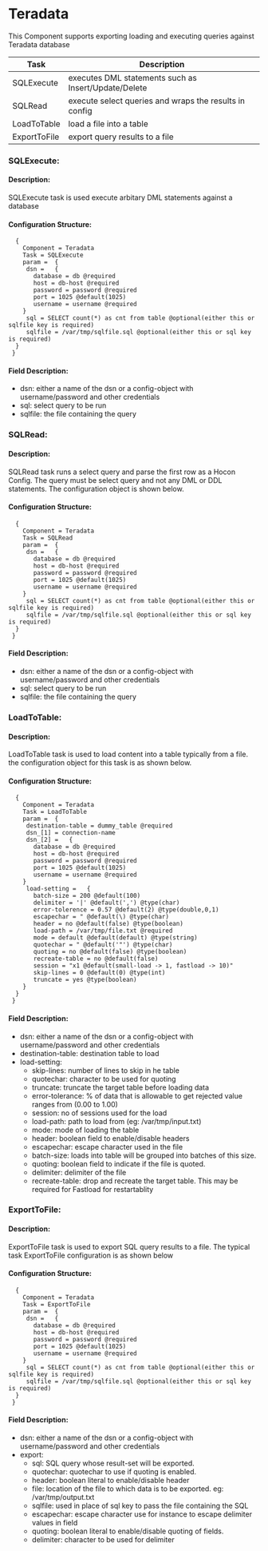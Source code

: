 
 
Teradata
========

This Component supports exporting loading and executing queries against Teradata database

| Task          | Description                                             |
|---------------|---------------------------------------------------------|
| SQLExecute    | executes DML statements such as Insert/Update/Delete    |
| SQLRead       | execute select queries and wraps the results in config  |
| LoadToTable   | load a file into a table                                |
| ExportToFile  | export query results to a file                          |

     

 
### SQLExecute:


#### Description:

 SQLExecute task is used execute arbitary DML statements against a database

#### Configuration Structure:


      {
        Component = Teradata
        Task = SQLExecute
        param =  {
         dsn =   {
           database = db @required
           host = db-host @required
           password = password @required
           port = 1025 @default(1025)
           username = username @required
        }
         sql = SELECT count(*) as cnt from table @optional(either this or sqlfile key is required)
         sqlfile = /var/tmp/sqlfile.sql @optional(either this or sql key is required)
      }
     }


#### Field Description:

 * dsn: either a name of the dsn or a config-object with username/password and other credentials
 * sql: select query to be run
 * sqlfile: the file containing the query

     




### SQLRead:


#### Description:

 
SQLRead task runs a select query and parse the first row as a Hocon Config.
The query must be select query and not any DML or DDL statements.
The configuration object is shown below.
    

#### Configuration Structure:


      {
        Component = Teradata
        Task = SQLRead
        param =  {
         dsn =   {
           database = db @required
           host = db-host @required
           password = password @required
           port = 1025 @default(1025)
           username = username @required
        }
         sql = SELECT count(*) as cnt from table @optional(either this or sqlfile key is required)
         sqlfile = /var/tmp/sqlfile.sql @optional(either this or sql key is required)
      }
     }


#### Field Description:

 * dsn: either a name of the dsn or a config-object with username/password and other credentials
 * sql: select query to be run
 * sqlfile: the file containing the query

     




### LoadToTable:


#### Description:

 
LoadToTable task is used to load content into a table typically from a file.
the configuration object for this task is as shown below.
    

#### Configuration Structure:


      {
        Component = Teradata
        Task = LoadToTable
        param =  {
         destination-table = dummy_table @required
         dsn_[1] = connection-name
         dsn_[2] =   {
           database = db @required
           host = db-host @required
           password = password @required
           port = 1025 @default(1025)
           username = username @required
        }
         load-setting =   {
           batch-size = 200 @default(100)
           delimiter = '|' @default(',') @type(char)
           error-tolerence = 0.57 @default(2) @type(double,0,1)
           escapechar = " @default(\) @type(char)
           header = no @default(false) @type(boolean)
           load-path = /var/tmp/file.txt @required
           mode = default @default(default) @type(string)
           quotechar = " @default('"') @type(char)
           quoting = no @default(false) @type(boolean)
           recreate-table = no @default(false)
           session = "x1 @default(small-load -> 1, fastload -> 10)"
           skip-lines = 0 @default(0) @type(int)
           truncate = yes @type(boolean)
        }
      }
     }


#### Field Description:

 * dsn: either a name of the dsn or a config-object with username/password and other credentials
 * destination-table: destination table to load
 * load-setting:
    * skip-lines: number of lines to skip in he table
    * quotechar: character to be used for quoting
    * truncate: truncate the target table before loading data
    * error-tolerance: % of data that is allowable to get rejected value ranges from (0.00 to 1.00)
    * session: no of sessions used for the load
    * load-path: path to load from (eg: /var/tmp/input.txt)
    * mode: mode of loading the table
    * header: boolean field to enable/disable headers
    * escapechar: escape character used in the file
    * batch-size: loads into table will be grouped into batches of this size.
    * quoting: boolean field to indicate if the file is quoted.
    * delimiter: delimiter of the file
    * recreate-table: drop and recreate the target table. This may be required for Fastload for restartablity

     




### ExportToFile:


#### Description:

 
ExportToFile task is used to export SQL query results to a file.
The typical task ExportToFile configuration is as shown below
     

#### Configuration Structure:


      {
        Component = Teradata
        Task = ExportToFile
        param =  {
         dsn =   {
           database = db @required
           host = db-host @required
           password = password @required
           port = 1025 @default(1025)
           username = username @required
        }
         sql = SELECT count(*) as cnt from table @optional(either this or sqlfile key is required)
         sqlfile = /var/tmp/sqlfile.sql @optional(either this or sql key is required)
      }
     }


#### Field Description:

 * dsn: either a name of the dsn or a config-object with username/password and other credentials
 * export:
    * sql: SQL query whose result-set will be exported.
    * quotechar: quotechar to use if quoting is enabled.
    * header: boolean literal to enable/disable header
    * file: location of the file to which data is to be exported. eg: /var/tmp/output.txt
    * sqlfile: used in place of sql key to pass the file containing the SQL
    * escapechar: escape character use for instance to escape delimiter values in field
    * quoting: boolean literal to enable/disable quoting of fields.
    * delimiter: character to be used for delimiter

     

     